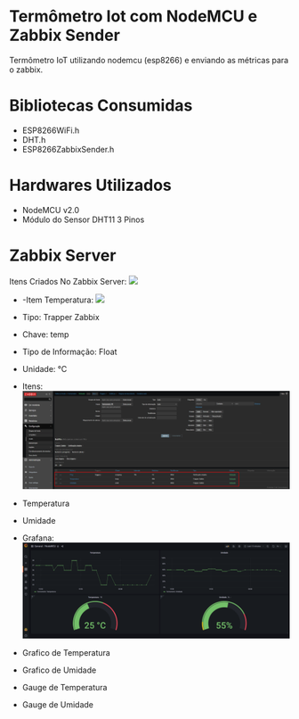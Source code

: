 # Termômetro Iot com NodeMCU e Zabbix Sender
Termômetro IoT utilizando nodemcu (esp8266) e enviando as métricas para o zabbix. 

# Bibliotecas Consumidas
 - ESP8266WiFi.h
 - DHT.h
 - ESP8266ZabbixSender.h

 # Hardwares Utilizados
 - NodeMCU v2.0
 - Módulo do Sensor DHT11 3 Pinos


# Zabbix Server

Itens Criados No Zabbix Server:
![](/Imagens/Host.pngHost.png)



- -Item Temperatura:
![](/Imagens/Item_temperatura.pngItem_temperatura.png)
- Tipo: Trapper Zabbix
- Chave: temp
- Tipo de Informação: Float
- Unidade: °C



- Itens:
![](/Imagens/NodeMCU%20Zabbix%20HOST.png)
 - Temperatura
 - Umidade

- Grafana:
![](/Imagens/NodeMCU%20Grafana.png)
 - Grafico de Temperatura
 - Grafico de Umidade
 - Gauge de Temperatura
 - Gauge de Umidade
